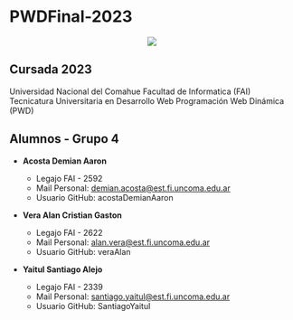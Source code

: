 # PWDFinal-2023

<p align="center">
  <img src="https://i.postimg.cc/jdMhhYmM/Portada.png" />
</p>


## Cursada 2023

Universidad Nacional del Comahue
Facultad de Informatica (FAI)
Tecnicatura Universitaria en Desarrollo Web
Programación Web Dinámica (PWD)

## Alumnos - Grupo 4

- **Acosta Demian Aaron**

  - Legajo FAI - 2592
  - Mail Personal: demian.acosta@est.fi.uncoma.edu.ar
  - Usuario GitHub: acostaDemianAaron

- **Vera Alan Cristian Gaston**

  - Legajo FAI - 2622
  - Mail Personal: alan.vera@est.fi.uncoma.edu.ar
  - Usuario GitHub: veraAlan

- **Yaitul Santiago Alejo**

  - Legajo FAI - 2339
  - Mail Personal: santiago.yaitul@est.fi.uncoma.edu.ar
  - Usuario GitHub: SantiagoYaitul
